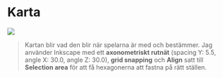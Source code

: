 <title>Karta - Gravsådd</title>

# Karta

![](karta.svg)

> Kartan blir vad den blir när spelarna är med och bestämmer. Jag använder Inkscape med ett **axonometriskt rutnät** (spacing Y: 5.5, angle X: 30.0, angle Z: 30.0), **grid snapping** och **Align** satt till **Selection area** för att få hexagonerna att fastna på rätt ställen.
